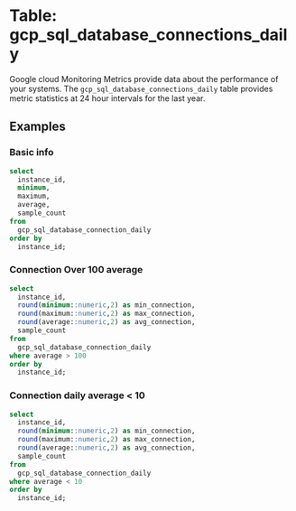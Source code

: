 # Table: gcp_sql_database_connections_daily

Google cloud Monitoring Metrics provide data about the performance of your systems. The `gcp_sql_database_connections_daily` table provides metric statistics at 24 hour intervals for the last year.

## Examples

### Basic info

```sql
select
  instance_id,
  minimum,
  maximum,
  average,
  sample_count
from
  gcp_sql_database_connection_daily
order by
  instance_id;
```

### Connection Over 100 average

```sql
select
  instance_id,
  round(minimum::numeric,2) as min_connection,
  round(maximum::numeric,2) as max_connection,
  round(average::numeric,2) as avg_connection,
  sample_count
from
  gcp_sql_database_connection_daily
where average > 100
order by
  instance_id;
```

### Connection daily average < 10

```sql
select
  instance_id,
  round(minimum::numeric,2) as min_connection,
  round(maximum::numeric,2) as max_connection,
  round(average::numeric,2) as avg_connection,
  sample_count
from
  gcp_sql_database_connection_daily
where average < 10
order by
  instance_id;
```
